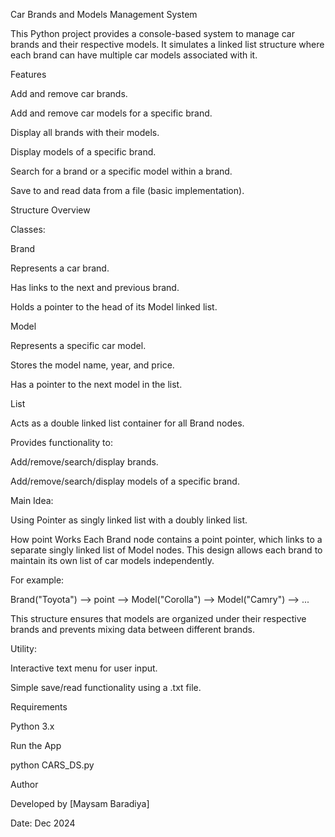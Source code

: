 Car Brands and Models Management System

This Python project provides a console-based system to manage car brands and their respective models. It simulates a linked list structure where each brand can have multiple car models associated with it.

Features

Add and remove car brands.

Add and remove car models for a specific brand.

Display all brands with their models.

Display models of a specific brand.

Search for a brand or a specific model within a brand.

Save to and read data from a file (basic implementation).

Structure Overview

Classes:

Brand

Represents a car brand.

Has links to the next and previous brand.

Holds a pointer to the head of its Model linked list.

Model

Represents a specific car model.

Stores the model name, year, and price.

Has a pointer to the next model in the list.

List

Acts as a double linked list container for all Brand nodes.

Provides functionality to:

Add/remove/search/display brands.

Add/remove/search/display models of a specific brand.

Main Idea:

Using Pointer as singly linked list with a doubly linked list.

How point Works
Each Brand node contains a point pointer, which links to a separate singly linked list of Model nodes.
This design allows each brand to maintain its own list of car models independently.

For example:

Brand("Toyota") --> point --> Model("Corolla") --> Model("Camry") --> ...
  
This structure ensures that models are organized under their respective brands and prevents mixing data between different brands.


Utility:

Interactive text menu for user input.

Simple save/read functionality using a .txt file.

Requirements

Python 3.x

Run the App

python CARS_DS.py

Author

Developed by [Maysam Baradiya]

Date: Dec 2024
